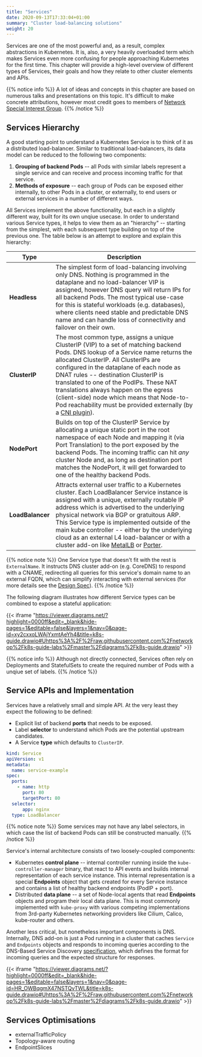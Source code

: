 ```yaml
---
title: "Services"
date: 2020-09-13T17:33:04+01:00
summary: "Cluster load-balancing solutions"
weight: 20
---
```


Services are one of the most powerful and, as a result, complex abstractions in Kubernetes. It is, also, a very heavily overloaded term which makes Services even more confusing for people approaching Kubernetes for the first time. This chapter will provide a high-level overview of different types of Services, their goals and how they relate to other cluster elements and APIs.

{{% notice info %}}
A lot of ideas and concepts in this chapter are based on numerous talks and presentations on this topic. It's difficult to make concrete attributions, however most credit goes to members of [Network Special Interest Group](https://github.com/kubernetes/community/tree/master/sig-network).
{{% /notice %}}

## Services Hierarchy

A good starting point to understand a Kubernetes Service is to think of it as a distributed load-balancer. Similar to traditional load-balancers, its data model can be reduced to the following two components:

1. **Grouping of backend Pods** -- all Pods with similar labels represent a single service and can receive and process incoming traffic for that service. 
2. **Methods of exposure** -- each group of Pods can be exposed either internally, to other Pods in a cluster, or externally, to end users or external services in a number of different ways. 

All Services implement the above functionality, but each in a slightly different way, built for its own unqiue usecase. In order to understand various Service types, it helps to view them as an "hierarchy" -- starting from the simplest, with each subsequent type building on top of the previous one. The table below is an attempt to explore and explain this hierarchy:

| Type      | Description | 
| ----------| ----------- |
| **Headless** | The simplest form of load-balancing involving only DNS. Nothing is programmed in the dataplane and no load-balancer VIP is assigned, however DNS query will return IPs for all backend Pods. The most typical use-case for this is stateful workloads (e.g. databases), where clients need stable and predictable DNS name and can handle loss of connectivity and failover on their own. |
| **ClusterIP** | The most common type, assigns a unique ClusterIP (VIP) to a set of matching backend Pods. DNS lookup of a Service name returns the allocated ClusterIP. All ClusterIPs are configured in the dataplane of each node as DNAT rules -- destination ClusterIP is translated to one of the PodIPs. These NAT translations always happen on the egress (client-side) node which means that Node-to-Pod reachability must be provided externally (by a [CNI plugin](/cni)).  |
| **NodePort** | Builds on top of the ClusterIP Service by allocating a unique static port in the root namespace of each Node and mapping it (via Port Translation) to the port exposed by the backend Pods. The incoming traffic can hit _any_ cluster Node and, as long as destination port matches the NodePort, it will get forwarded to one of the healthy backend Pods. |
| **LoadBalancer** |  Attracts external user traffic to a Kubernetes cluster. Each LoadBalancer Service instance is assigned with a unique, externally routable IP address which is advertised to the underlying physical network via BGP or gratuitous ARP. This Service type is implemented outside of the main kube controller -- either by the underlying cloud as an external L4 load-balancer or with a cluster add-on like [MetalLB](https://github.com/metallb/metall.) or [Porter](https://github.com/kubesphere/porter). |

{{% notice note %}}
One Service type that doesn't fit with the rest is `ExternalName`. It instructs DNS cluster add-on (e.g. CoreDNS) to respond with a CNAME, redirecting all queries for this service's domain name to an external FQDN, which can simplify interacting with external services (for more details see the [Design Spec](https://github.com/kubernetes/community/blob/b3349d5b1354df814b67bbdee6890477f3c250cb/contributors/design-proposals/network/service-external-name.md#motivation)). 
{{% /notice %}}

The following diagram illustrates how different Service types can be combined to expose a stateful application:

{{< iframe "https://viewer.diagrams.net/?highlight=0000ff&edit=_blank&hide-pages=1&editable=false&layers=1&nav=0&page-id=xy2cxxoLWAjYxmtAeYh4&title=k8s-guide.drawio#Uhttps%3A%2F%2Fraw.githubusercontent.com%2Fnetworkop%2Fk8s-guide-labs%2Fmaster%2Fdiagrams%2Fk8s-guide.drawio" >}}


{{% notice info %}}
Although not directly connected, Services often rely on Deployments and StatefulSets to create the required number of Pods with a unqiue set of labels. 
{{% /notice %}}

## Service APIs and Implementation

Services have a relatively small and simple API. At the very least they expect the following to be defined:

* Explicit list of backend **ports** that needs to be exposed.
* Label **selector** to understand which Pods are the potential upstream candidates. 
* A Service **type** which defaults to `ClusterIP`.

```yaml
kind: Service
apiVersion: v1
metadata:
  name: service-example
spec:
  ports:
    - name: http
      port: 80
      targetPort: 80
  selector:
      app: nginx
  type: LoadBalancer
```

{{% notice note %}}
Some services may not have any label selectors, in which case the list of backend Pods can still be constructed manually. 
{{% /notice %}}

Service's internal architecture consists of two loosely-coupled components:

* Kubernetes **control plane** -- internal controller running inside the `kube-controller-manager` binary, that react to API events and builds internal representation of each service instance. This internal representation is a special **Endpoints** object that gets created for every Service instance and contains a list of healthy backend endpoints (PodIP + port).
* Distributed **data plane** --  a set of Node-local agents that read **Endpoints** objects and program their local data plane. This is most commonly implemented with `kube-proxy` with various competing implementations from 3rd-party Kubernetes networking providers like Cilium, Calico, kube-router and others.

Another less critical, but nonetheless important components is DNS. Internally, DNS add-on is just a Pod running in a cluster that caches `Service` and `Endpoints` objects and responds to incoming queries according to the DNS-Based Service Discovery [specification](https://github.com/kubernetes/dns/blob/master/docs/specification.md), which defines the format for incoming queries and the expected structure for responses.

{{< iframe "https://viewer.diagrams.net/?highlight=0000ff&edit=_blank&hide-pages=1&editable=false&layers=1&nav=0&page-id=HR_OWBqgmX47NSTQvTWL&title=k8s-guide.drawio#Uhttps%3A%2F%2Fraw.githubusercontent.com%2Fnetworkop%2Fk8s-guide-labs%2Fmaster%2Fdiagrams%2Fk8s-guide.drawio" >}}

## Services Optimisations

* externalTrafficPolicy
* Topology-aware routing
* EndpointSlices